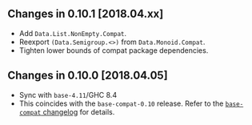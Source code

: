 ## Changes in 0.10.1 [2018.04.xx]
- Add `Data.List.NonEmpty.Compat`.
- Reexport `(Data.Semigroup.<>)` from `Data.Monoid.Compat`.
- Tighten lower bounds of compat package dependencies.

## Changes in 0.10.0 [2018.04.05]
 - Sync with `base-4.11`/GHC 8.4
 - This coincides with the `base-compat-0.10` release. Refer to the
   [`base-compat` changelog](https://github.com/haskell-compat/base-compat/blob/master/base-compat/CHANGES.markdown#changes-in-0100-????????)
   for details.

